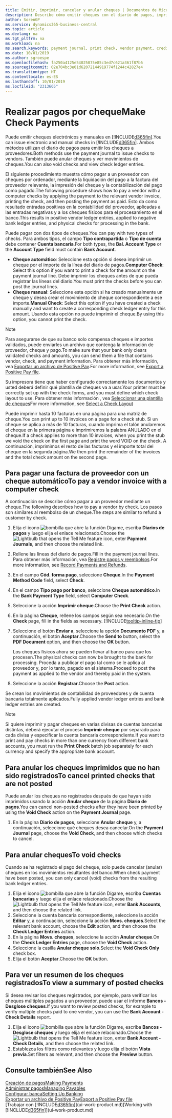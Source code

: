 ```yaml
---
title: Emitir, imprimir, cancelar y anular cheques | Documentos de Microsoft
description: Describe cómo emitir cheques con el diario de pagos, imprimir cheques y anular o ver movimientos de cheques en Business Central.
author: SorenGP
ms.service: dynamics365-business-central
ms.topic: article
ms.devlang: na
ms.tgt_pltfrm: na
ms.workload: na
ms.search.keywords: payment journal, print check, vendor payment, creditor, debt, balance due, AP
ms.date: 10/01/2019
ms.author: sgroespe
ms.openlocfilehash: fa250a4125e54025075e85c3ed7c621a361f87b6
ms.sourcegitcommit: 02e704bc3e01d62072144919774f1244c42827e4
ms.translationtype: HT
ms.contentlocale: es-ES
ms.lasthandoff: 10/01/2019
ms.locfileid: "2313665"
---
```

# <a name="make-check-payments"></a><span data-ttu-id="24c0f-103">Realizar pagos por cheque</span><span class="sxs-lookup"><span data-stu-id="24c0f-103">Make Check Payments</span></span>
<span data-ttu-id="24c0f-104">Puede emitir cheques electrónicos y manuales en [!INCLUDE[d365fin](includes/d365fin_md.md)].</span><span class="sxs-lookup"><span data-stu-id="24c0f-104">You can issue electronic and manual checks in [!INCLUDE[d365fin](includes/d365fin_md.md)].</span></span> <span data-ttu-id="24c0f-105">Ambos métodos utilizan el diario de pagos para emitir los cheques a proveedores.</span><span class="sxs-lookup"><span data-stu-id="24c0f-105">Both methods use the payment journal to issue checks to vendors.</span></span> <span data-ttu-id="24c0f-106">También puede anular cheques y ver movimientos de cheques.</span><span class="sxs-lookup"><span data-stu-id="24c0f-106">You can also void checks and view check ledger entries.</span></span>

<span data-ttu-id="24c0f-107">El siguiente procedimiento muestra cómo pagar a un proveedor con cheques por ordenador, mediante la liquidación del pago a la factura del proveedor relevante, la impresión del cheque y la contabilización del pago como pagado.</span><span class="sxs-lookup"><span data-stu-id="24c0f-107">The following procedure shows how to pay a vendor with a computer checks by applying the payment to the relevant vendor invoice, printing the check, and then posting the payment as paid.</span></span> <span data-ttu-id="24c0f-108">Esto da como resultado entradas positivas en la contabilidad del proveedor, aplicadas a las entradas negativas y a los cheques físicos para el procesamiento en el banco.</span><span class="sxs-lookup"><span data-stu-id="24c0f-108">This results in positive vendor ledger entries, applied to negative bank ledger entries, and physical checks for processing in the bank.</span></span>

<span data-ttu-id="24c0f-109">Puede pagar con dos tipos de cheques.</span><span class="sxs-lookup"><span data-stu-id="24c0f-109">You can pay with two types of checks.</span></span> <span data-ttu-id="24c0f-110">Para ambos tipos, el campo **Tipo contrapartida** o **Tipo de cuenta** debe contener **Cuenta bancaria**.</span><span class="sxs-lookup"><span data-stu-id="24c0f-110">For both types, the **Bal. Account Type** or the **Account Type** field must contain **Bank Account**.</span></span>

- <span data-ttu-id="24c0f-111">**Cheque automático**: Seleccione esta opción si desea imprimir un cheque por el importe de la línea del diario de pagos.</span><span class="sxs-lookup"><span data-stu-id="24c0f-111">**Computer Check**: Select this option if you want to print a check for the amount on the payment journal line.</span></span> <span data-ttu-id="24c0f-112">Debe imprimir los cheques antes de que pueda registrar las líneas del diario.</span><span class="sxs-lookup"><span data-stu-id="24c0f-112">You must print the checks before you can post the journal lines.</span></span>
- <span data-ttu-id="24c0f-113">**Cheque manual**: Seleccione esta opción si ha creado manualmente un cheque y desea crear el movimiento de cheque correspondiente a ese importe.</span><span class="sxs-lookup"><span data-stu-id="24c0f-113">**Manual Check**: Select this option if you have created a check manually and want to create a corresponding check ledger entry for this amount.</span></span> <span data-ttu-id="24c0f-114">Usando esta opción no puede imprimir el cheque.</span><span class="sxs-lookup"><span data-stu-id="24c0f-114">By using this option, you cannot print the check.</span></span>

> [!NOTE]  
> <span data-ttu-id="24c0f-115">Para asegurarse de que su banco solo compensa cheques e importes validados, puede enviarles un archivo que contenga la información de proveedor, cheque y pago.</span><span class="sxs-lookup"><span data-stu-id="24c0f-115">To make sure that your bank only clears validated checks and amounts, you can send them a file that contains vendor, check, and payment information.</span></span> <span data-ttu-id="24c0f-116">Para obtener más información, vea [Exportar un archivo de Positive Pay](finance-how-positive-pay.md).</span><span class="sxs-lookup"><span data-stu-id="24c0f-116">For more information, see [Export a Positive Pay file](finance-how-positive-pay.md).</span></span>

<span data-ttu-id="24c0f-117">Su impresora tiene que haber configurado correctamente los documentos y usted deberá definir qué plantilla de cheques va a usar.</span><span class="sxs-lookup"><span data-stu-id="24c0f-117">Your printer must be correctly set up with the check forms, and you must define which check layout to use.</span></span> <span data-ttu-id="24c0f-118">Para obtener más información , vea [Seleccionar una plantilla de cheques](finance-how-define-check-layouts.md)</span><span class="sxs-lookup"><span data-stu-id="24c0f-118">For more information, see [Select a Check Layout](finance-how-define-check-layouts.md)</span></span>

<span data-ttu-id="24c0f-119">Puede imprimir hasta 10 facturas en una página para una matriz de cheque.</span><span class="sxs-lookup"><span data-stu-id="24c0f-119">You can print up to 10 invoices on a page for a check stub.</span></span> <span data-ttu-id="24c0f-120">Si un cheque se aplica a más de 10 facturas, cuando imprima el talón anularemos el cheque en la primera página e imprimiremos la palabra ANULADO en el cheque.</span><span class="sxs-lookup"><span data-stu-id="24c0f-120">If a check applies to more than 10 invoices, when you print the stub we void the check on the first page and print the word VOID on the check.</span></span> <span data-ttu-id="24c0f-121">A continuación, imprimimos el resto de las facturas y el importe total del cheque en la segunda página.</span><span class="sxs-lookup"><span data-stu-id="24c0f-121">We then print the remainder of the invoices and the total check amount on the second page.</span></span>

## <a name="to-pay-a-vendor-invoice-with-a-computer-check"></a><span data-ttu-id="24c0f-122">Para pagar una factura de proveedor con un cheque automático</span><span class="sxs-lookup"><span data-stu-id="24c0f-122">To pay a vendor invoice with a computer check</span></span>
<span data-ttu-id="24c0f-123">A continuación se describe cómo pagar a un proveedor mediante un cheque.</span><span class="sxs-lookup"><span data-stu-id="24c0f-123">The following describes how to pay a vendor by check.</span></span> <span data-ttu-id="24c0f-124">Los pasos son similares al reembolso de un cheque.</span><span class="sxs-lookup"><span data-stu-id="24c0f-124">The steps are similar to refund a customer by check.</span></span>

1. <span data-ttu-id="24c0f-125">Elija el icono ![bombilla que abre la función Dígame](media/ui-search/search_small.png "Dígame que desea hacer"), escriba **Diarios de pagos** y luego elija el enlace relacionado.</span><span class="sxs-lookup"><span data-stu-id="24c0f-125">Choose the ![Lightbulb that opens the Tell Me feature](media/ui-search/search_small.png "Tell me what you want to do") icon, enter **Payment Journals**, and then choose the related link.</span></span>
2. <span data-ttu-id="24c0f-126">Rellene las líneas del diario de pagos.</span><span class="sxs-lookup"><span data-stu-id="24c0f-126">Fill in the payment journal lines.</span></span> <span data-ttu-id="24c0f-127">Para obtener más información, vea [Registre pagos y reembolsos](payables-how-post-payments-refunds.md).</span><span class="sxs-lookup"><span data-stu-id="24c0f-127">For more information, see [Record Payments and Refunds](payables-how-post-payments-refunds.md).</span></span>
3. <span data-ttu-id="24c0f-128">En el campo **Cód. forma pago**, seleccione **Cheque**.</span><span class="sxs-lookup"><span data-stu-id="24c0f-128">In the **Payment Method Code** field, select **Check**.</span></span>
4. <span data-ttu-id="24c0f-129">En el campo **Tipo pago por banco**, seleccione **Cheque automático**.</span><span class="sxs-lookup"><span data-stu-id="24c0f-129">In the **Bank Payment Type** field, select **Computer Check**.</span></span>
5. <span data-ttu-id="24c0f-130">Seleccione la acción **Imprimir cheque**.</span><span class="sxs-lookup"><span data-stu-id="24c0f-130">Choose the **Print Check** action.</span></span>
6. <span data-ttu-id="24c0f-131">En la página **Cheque**, rellene los campos según sea necesario.</span><span class="sxs-lookup"><span data-stu-id="24c0f-131">On the **Check** page, fill in the fields as necessary.</span></span> [!INCLUDE[tooltip-inline-tip](includes/tooltip-inline-tip_md.md)]
7. <span data-ttu-id="24c0f-132">Seleccione el botón **Enviar a**, seleccione la opción **Documento PDF** y, a continuación, el botón **Aceptar**.</span><span class="sxs-lookup"><span data-stu-id="24c0f-132">Choose the **Send to** button, select the **PDF Document** option, and then choose the **OK** button.</span></span>

    <span data-ttu-id="24c0f-133">Los cheques físicos ahora se pueden llevar al banco para que los procesen.</span><span class="sxs-lookup"><span data-stu-id="24c0f-133">The physical checks can now be brought to the bank for processing.</span></span> <span data-ttu-id="24c0f-134">Proceda a publicar el pago tal como se le aplica al proveedor y, por lo tanto, pagado en el sistema.</span><span class="sxs-lookup"><span data-stu-id="24c0f-134">Proceed to post the payment as applied to the vendor and thereby paid in the system.</span></span>
8. <span data-ttu-id="24c0f-135">Seleccione la acción **Registrar**.</span><span class="sxs-lookup"><span data-stu-id="24c0f-135">Choose the **Post** action.</span></span>

<span data-ttu-id="24c0f-136">Se crean los movimientos de contabilidad de proveedores y de cuenta bancaria totalmente aplicados.</span><span class="sxs-lookup"><span data-stu-id="24c0f-136">Fully applied vendor ledger entries and bank ledger entries are created.</span></span>

> [!NOTE]  
> <span data-ttu-id="24c0f-137">Si quiere imprimir y pagar cheques en varias divisas de cuentas bancarias distintas, deberá ejecutar el proceso **Imprimir cheque** por separado para cada divisa y especificar la cuenta bancaria correspondiente.</span><span class="sxs-lookup"><span data-stu-id="24c0f-137">If you want to print and pay checks in more than one currency from different bank accounts, you must run the **Print Check** batch job separately for each currency and specify the appropriate bank account.</span></span>

## <a name="to-cancel-printed-checks-that-are-not-posted"></a><span data-ttu-id="24c0f-138">Para anular los cheques imprimidos que no han sido registrados</span><span class="sxs-lookup"><span data-stu-id="24c0f-138">To cancel printed checks that are not posted</span></span>
<span data-ttu-id="24c0f-139">Puede anular los cheques no registrados después de que hayan sido imprimidos usando la acción **Anular cheque** de la página **Diario de pagos**.</span><span class="sxs-lookup"><span data-stu-id="24c0f-139">You can cancel non-posted checks after they have been printed by using the **Void Check** action on the **Payment Journal** page.</span></span>

1. <span data-ttu-id="24c0f-140">En la página **Diario de pagos**, seleccione **Anular cheque** y, a continuación, seleccione qué cheques desea cancelar.</span><span class="sxs-lookup"><span data-stu-id="24c0f-140">On the **Payment Journal** page, choose the **Void Check**, and then choose which checks to cancel.</span></span>

## <a name="to-void-checks"></a><span data-ttu-id="24c0f-141">Para anular cheques</span><span class="sxs-lookup"><span data-stu-id="24c0f-141">To void checks</span></span>
<span data-ttu-id="24c0f-142">Cuando se ha registrado el pago del cheque, solo puede cancelar (anular) cheques en los movimientos resultantes del banco.</span><span class="sxs-lookup"><span data-stu-id="24c0f-142">When check payment have been posted, you can only cancel (void) checks from the resulting bank ledger entries.</span></span>

1. <span data-ttu-id="24c0f-143">Elija el icono ![bombilla que abre la función Dígame](media/ui-search/search_small.png "Dígame que desea hacer"), escriba **Cuentas bancarias** y luego elija el enlace relacionado.</span><span class="sxs-lookup"><span data-stu-id="24c0f-143">Choose the ![Lightbulb that opens the Tell Me feature](media/ui-search/search_small.png "Tell me what you want to do") icon, enter **Bank Accounts**, and then choose the related link.</span></span>
2. <span data-ttu-id="24c0f-144">Seleccione la cuenta bancaria correspondiente, seleccione la acción **Editar** y, a continuación, seleccione la acción **Movs. cheques**.</span><span class="sxs-lookup"><span data-stu-id="24c0f-144">Select the relevant bank account, choose the **Edit** action, and then choose the **Check Ledger Entries** action.</span></span>
3. <span data-ttu-id="24c0f-145">En la página **Movs. cheques**, seleccione la acción **Anular cheque**.</span><span class="sxs-lookup"><span data-stu-id="24c0f-145">On the **Check Ledger Entries** page, choose the **Void Check** action.</span></span>
4. <span data-ttu-id="24c0f-146">Seleccione la casilla **Anular cheque solo**.</span><span class="sxs-lookup"><span data-stu-id="24c0f-146">Select the **Void Check Only** check box.</span></span>
5. <span data-ttu-id="24c0f-147">Elija el botón **Aceptar**.</span><span class="sxs-lookup"><span data-stu-id="24c0f-147">Choose the **OK** button.</span></span>

## <a name="to-view-a-summary-of-posted-checks"></a><span data-ttu-id="24c0f-148">Para ver un resumen de los cheques registrados</span><span class="sxs-lookup"><span data-stu-id="24c0f-148">To view a summary of posted checks</span></span>
<span data-ttu-id="24c0f-149">Si desea revisar los cheques registrados, por ejemplo, para verificar los cheques múltiples pagados a un proveedor, puede usar el informe **Bancos - Desglose cheques**.</span><span class="sxs-lookup"><span data-stu-id="24c0f-149">If you want to review posted checks, for example to verify multiple checks paid to one vendor, you can use the **Bank Account - Check Details** report.</span></span>
1. <span data-ttu-id="24c0f-150">Elija el icono ![bombilla que abre la función Dígame](media/ui-search/search_small.png "Dígame que desea hacer"), escriba **Bancos - Desglose cheques** y luego elija el enlace relacionado.</span><span class="sxs-lookup"><span data-stu-id="24c0f-150">Choose the ![Lightbulb that opens the Tell Me feature](media/ui-search/search_small.png "Tell me what you want to do") icon, enter **Bank Account - Check Details**, and then choose the related link.</span></span>
2. <span data-ttu-id="24c0f-151">Establezca los filtros como relevantes y luego elija el botón **Vista previa**.</span><span class="sxs-lookup"><span data-stu-id="24c0f-151">Set filters as relevant, and then choose the **Preview** button.</span></span>

## <a name="see-also"></a><span data-ttu-id="24c0f-152">Consulte también</span><span class="sxs-lookup"><span data-stu-id="24c0f-152">See Also</span></span>
[<span data-ttu-id="24c0f-153">Creación de pagos</span><span class="sxs-lookup"><span data-stu-id="24c0f-153">Making Payments</span></span>](payables-make-payments.md)  
[<span data-ttu-id="24c0f-154">Administrar pagos</span><span class="sxs-lookup"><span data-stu-id="24c0f-154">Managing Payables</span></span>](payables-manage-payables.md)  
[<span data-ttu-id="24c0f-155">Configurar banca</span><span class="sxs-lookup"><span data-stu-id="24c0f-155">Setting Up Banking</span></span>](bank-setup-banking.md)  
[<span data-ttu-id="24c0f-156">Exportar un archivo de Positive Pay</span><span class="sxs-lookup"><span data-stu-id="24c0f-156">Export a Positive Pay file</span></span>](finance-how-positive-pay.md)  
<span data-ttu-id="24c0f-157">[Trabajar con [!INCLUDE[d365fin](includes/d365fin_md.md)]](ui-work-product.md)</span><span class="sxs-lookup"><span data-stu-id="24c0f-157">[Working with [!INCLUDE[d365fin](includes/d365fin_md.md)]](ui-work-product.md)</span></span>  
